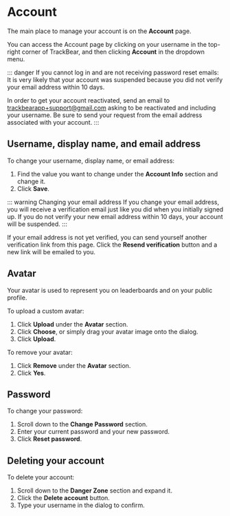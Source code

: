 # Account

The main place to manage your account is on the **Account** page.

You can access the Account page by clicking on your username in the top-right corner of TrackBear, and then clicking **Account** in the dropdown menu.

::: danger If you cannot log in and are not receiving password reset emails:
It is very likely that your account was suspended because you did not verify your email address within 10 days.

In order to get your account reactivated, send an email to trackbearapp+support@gmail.com asking to be reactivated and including your username. Be sure to send your request from the email address associated with your account.
:::

## Username, display name, and email address

To change your username, display name, or email address:

1. Find the value you want to change under the **Account Info** section and change it.
1. Click **Save**.

::: warning Changing your email address
If you change your email address, you will receive a verification email just like you did when you initially signed up. If you do not verify your new email address within 10 days, your account will be suspended.
:::

If your email address is not yet verified, you can send yourself another verification link from this page. Click the **Resend verification** button and a new link will be emailed to you.

## Avatar

Your avatar is used to represent you on leaderboards and on your public profile.

To upload a custom avatar:

1. Click **Upload** under the **Avatar** section.
1. Click **Choose**, or simply drag your avatar image onto the dialog.
1. Click **Upload**.

To remove your avatar:

1. Click **Remove** under the **Avatar** section.
1. Click **Yes**.

## Password

To change your password:

1. Scroll down to the **Change Password** section.
1. Enter your current password and your new password.
1. Click **Reset password**.

## Deleting your account

To delete your account:

1. Scroll down to the **Danger Zone** section and expand it.
1. Click the **Delete account** button.
1. Type your username in the dialog to confirm.